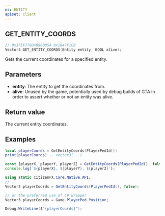 ```yaml
---
ns: ENTITY
apiset: client
---
```


## GET_ENTITY_COORDS

```c
// 0x3FEF770D40960D5A 0x1647F1CB
Vector3 GET_ENTITY_COORDS(Entity entity, BOOL alive);
```

Gets the current coordinates for a specified entity.

## Parameters

- **entity**: The entity to get the coordinates from.
- **alive**: Unused by the game, potentially used by debug builds of GTA in order to assert whether or not an entity was alive.

## Return value

The current entity coordinates.

## Examples

```lua
local playerCoords = GetEntityCoords(PlayerPedId())
print(playerCoords) -- vector3(...)
```

```js
const [playerX, playerY, playerZ] = GetEntityCoords(PlayerPedId(), false);
console.log(`${playerX}, ${playerY}, ${playerZ}`);
```

```cs
using static CitizenFX.Core.Native.API;
// ...
Vector3 playerCoords = GetEntityCoords(PlayerPedId(), false);

// or the preferred use of C# wrapper
Vector3 playerCoords = Game.PlayerPed.Position;

Debug.WriteLine($"{playerCoords}");
```
